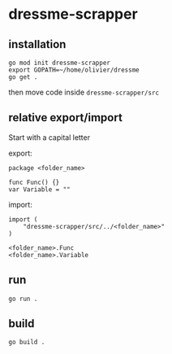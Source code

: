 # dressme-scrapper

## installation

    go mod init dressme-scrapper
    export GOPATH=~/home/olivier/dressme
    go get .
then move code inside `dressme-scrapper/src`

## relative export/import
Start with a capital letter

export:

    package <folder_name>

    func Func() {}
    var Variable = ""

import:

    import (
        "dressme-scrapper/src/../<folder_name>"
    )

    <folder_name>.Func
    <folder_name>.Variable
## run

    go run .

## build

    go build .